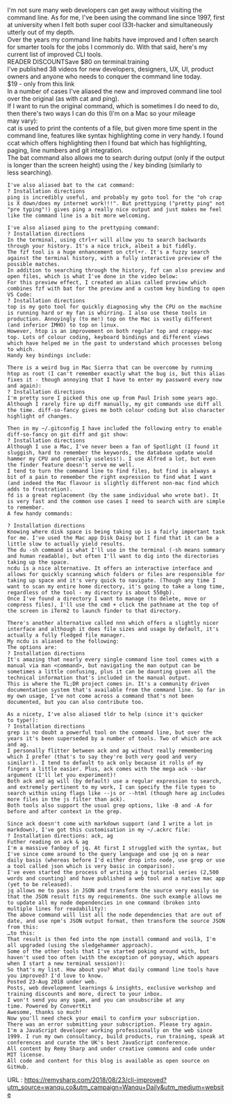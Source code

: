   I'm not sure many web developers can get away without visiting the command line. As for me, I've been using the command line since 1997, first at university when I felt both super cool l33t-hacker and simultaneously utterly out of my depth.  
    Over the years my command line habits have improved and I often search for smarter tools for the jobs I commonly do. With that said, here's my current list of improved CLI tools.  
    READER DISCOUNTSave $80 on terminal.training  
    I've published 38 videos for new developers, designers, UX, UI, product owners and anyone who needs to conquer the command line today.  
    $19 - only from this link  
    In a number of cases I've aliased the new and improved command line tool over the original (as with cat and ping).  
    If I want to run the original command, which is sometimes I do need to do, then there's two ways I can do this (I'm on a Mac so your mileage may vary):  
    cat is used to print the contents of a file, but given more time spent in the command line, features like syntax highlighting come in very handy. I found ccat which offers highlighting then I found bat which has highlighting, paging, line numbers and git integration.  
    The bat command also allows me to search during output (only if the output is longer than the screen height) using the / key binding (similarly to less searching).  
      
    I've also aliased bat to the cat command:  
    ? Installation directions  
    ping is incredibly useful, and probably my goto tool for the "oh crap is X down/does my internet work!!!". But prettyping ("pretty ping" not "pre typing"!) gives ping a really nice output and just makes me feel like the command line is a bit more welcoming.  
      
    I've also aliased ping to the prettyping command:  
    ? Installation directions  
    In the terminal, using ctrl+r will allow you to search backwards through your history. It's a nice trick, albeit a bit fiddly.  
    The fzf tool is a huge enhancement on ctrl+r. It's a fuzzy search against the terminal history, with a fully interactive preview of the possible matches.  
    In addition to searching through the history, fzf can also preview and open files, which is what I've done in the video below:  
    For this preview effect, I created an alias called preview which combines fzf with bat for the preview and a custom key binding to open VS Code:  
    ? Installation directions  
    top is my goto tool for quickly diagnosing why the CPU on the machine is running hard or my fan is whirring. I also use these tools in production. Annoyingly (to me!) top on the Mac is vastly different (and inferior IMHO) to top on linux.  
    However, htop is an improvement on both regular top and crappy-mac top. Lots of colour coding, keyboard bindings and different views which have helped me in the past to understand which processes belong to which.  
    Handy key bindings include:  
      
    There is a weird bug in Mac Sierra that can be overcome by running htop as root (I can't remember exactly what the bug is, but this alias fixes it - though annoying that I have to enter my password every now and again):  
    ? Installation directions  
    I'm pretty sure I picked this one up from Paul Irish some years ago. Although I rarely fire up diff manually, my git commands use diff all the time. diff-so-fancy gives me both colour coding but also character highlight of changes.  
      
    Then in my ~/.gitconfig I have included the following entry to enable diff-so-fancy on git diff and git show:  
    ? Installation directions  
    Although I use a Mac, I've never been a fan of Spotlight (I found it sluggish, hard to remember the keywords, the database update would hammer my CPU and generally useless!). I use Alfred a lot, but even the finder feature doesn't serve me well.  
    I tend to turn the command line to find files, but find is always a bit of a pain to remember the right expression to find what I want (and indeed the Mac flavour is slightly different non-mac find which adds to frustration).  
    fd is a great replacement (by the same individual who wrote bat). It is very fast and the common use cases I need to search with are simple to remember.  
    A few handy commands:  
      
    ? Installation directions  
    Knowing where disk space is being taking up is a fairly important task for me. I've used the Mac app Disk Daisy but I find that it can be a little slow to actually yield results.  
    The du -sh command is what I'll use in the terminal (-sh means summary and human readable), but often I'll want to dig into the directories taking up the space.  
    ncdu is a nice alternative. It offers an interactive interface and allows for quickly scanning which folders or files are responsible for taking up space and it's very quick to navigate. (Though any time I want to scan my entire home directory, it's going to take a long time, regardless of the tool - my directory is about 550gb).  
    Once I've found a directory I want to manage (to delete, move or compress files), I'll use the cmd + click the pathname at the top of the screen in iTerm2 to launch finder to that directory.  
      
    There's another alternative called nnn which offers a slightly nicer interface and although it does file sizes and usage by default, it's actually a fully fledged file manager.  
    My ncdu is aliased to the following:  
    The options are:  
    ? Installation directions  
    It's amazing that nearly every single command line tool comes with a manual via man <command>, but navigating the man output can be sometimes a little confusing, plus it can be daunting given all the technical information that's included in the manual output.  
    This is where the TL;DR project comes in. It's a community driven documentation system that's available from the command line. So far in my own usage, I've not come across a command that's not been documented, but you can also contribute too.  
      
    As a nicety, I've also aliased tldr to help (since it's quicker to type!):  
    ? Installation directions  
    grep is no doubt a powerful tool on the command line, but over the years it's been superseded by a number of tools. Two of which are ack and ag.  
    I personally flitter between ack and ag without really remembering which I prefer (that's to say they're both very good and very similar!). I tend to default to ack only because it rolls of my fingers a little easier. Plus, ack comes with the mega ack --bar argument (I'll let you experiment)!  
    Both ack and ag will (by default) use a regular expression to search, and extremely pertinent to my work, I can specify the file types to search within using flags like --js or --html (though here ag includes more files in the js filter than ack).  
    Both tools also support the usual grep options, like -B and -A for before and after context in the grep.  
      
    Since ack doesn't come with markdown support (and I write a lot in markdown), I've got this customisation in my ~/.ackrc file:  
    ? Installation directions: ack, ag  
    Futher reading on ack & ag  
    I'm a massive fanboy of jq. At first I struggled with the syntax, but I've since come around to the query language and use jq on a near daily basis (whereas before I'd either drop into node, use grep or use a tool called json which is very basic in comparison).  
    I've even started the process of writing a jq tutorial series (2,500 words and counting) and have published a web tool and a native mac app (yet to be released).  
    jq allows me to pass in JSON and transform the source very easily so that the JSON result fits my requirements. One such example allows me to update all my node dependencies in one command (broken into multiple lines for readability):  
    The above command will list all the node dependencies that are out of date, and use npm's JSON output format, then transform the source JSON from this:  
    …to this:  
    That result is then fed into the npm install command and voilà, I'm all upgraded (using the sledgehammer approach).  
    Some of the other tools that I've started poking around with, but haven't used too often (with the exception of ponysay, which appears when I start a new terminal session!):  
    So that's my list. How about you? What daily command line tools have you improved? I'd love to know.  
    Posted 23-Aug 2018 under web.  
    Posts, web development learnings & insights, exclusive workshop and training discounts and more, direct to your inbox.  
    I won't send you any spam, and you can unsubscribe at any time. Powered by ConvertKit  
    Awesome, thanks so much!  
    Now you'll need check your email to confirm your subscription.  
    There was an error submitting your subscription. Please try again.  
    I'm a JavaScript developer working professionally on the web since 1999. I run my own consultancy, build products, run training, speak at conferences and curate the UK's best JavaScript conference.  
    All content by Remy Sharp and under creative commons and code under MIT license.  
    All code and content for this blog is available as open source on GitHub.  
    
  URL : https://remysharp.com/2018/08/23/cli-improved?utm_source=wanqu.co&utm_campaign=Wanqu+Daily&utm_medium=website